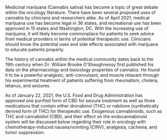 Medicinal marijuana (Cannabis sativa) has become a topic of great debate within the oncology literature. There have been several proposed uses of cannabis by clinicians and researchers alike. As of April 2021, medical marijuana use has become legal in 36 states, and recreational use has been approved in 15 states and Washington, DC. With the increasing use of marijuana, it will likely become commonplace for patients to seek advice from medical providers in terms of potential therapeutic use. Clinicians should know the potential uses and side effects associated with marijuana to educate patients properly.

The history of cannabis within the medical community dates back to the 19th century when Dr. William Brooke O'Shaughnessy first published his data on the pharmacology and toxicology properties of cannabis. He found it to be a powerful analgesic, anti-convulsant, and muscle relaxant through his experimental treatment of patients suffering from rheumatism, cholera, tetanus, and seizures.

As of January 22, 2021, the U.S. Food and Drug Administration has approved one purified form of CBD for seizure treatment as well as three medications that contain either dronabinol (THC) or nabilone (synthetically derived form of THC) for therapeutic use. Exogenous cannabinoids, such as THC and cannabidiol (CBD), and their effect on the endocannabinoid system will be discussed below regarding their role in oncology with chemotherapy-induced nausea/vomiting (CINV), analgesia, cachexia, and tumor suppression.